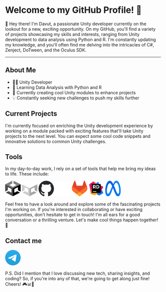 # Welcome to my GitHub Profile! 🚀

👋 Hey there! I'm Davut, a passionate Unity developer currently on the lookout for a new, exciting opportunity. On my GitHub, you'll find a variety of projects showcasing my skills and interests, ranging from Unity development to data analysis using Python and R. I'm constantly updating my knowledge, and you'll often find me delving into the intricacies of C#, Zenject, DoTween, and the Oculus SDK.
_______________________________________________________________________________________________________________
## About Me
- 👨‍💻 Unity Developer
- 🌱 Learning Data Analysis with Python and R
- 🚀 Currently creating cool Unity modules to enhance projects
- 💡 Constantly seeking new challenges to push my skills further

## Current Projects
I'm currently focused on enriching the Unity development experience by working on a module packed with exciting features that'll take Unity projects to the next level. You can expect some cool code snippets and innovative solutions to common Unity challenges.

## Tools
In my day-to-day work, I rely on a set of tools that help me bring my ideas to life. These include:

<img src="resources/unity_icon.svg#gh-light-mode-only" width="50" height="50" alt="Unity logo">
<img src="resources/unity-dark_icon.svg#gh-dark-mode-only" width="50" height="50" alt="Unity logo">
<img src="resources/github_icon.svg#gh-light-mode-only" width="50" height="50" alt="GitHub logo">
<img src="resources/github-dark_icon.svg#gh-dark-mode-only" width="50" height="50" alt="GitHub logo">
<img src="resources/gitlab-colored_icon.svg" width="50" height="50" alt="GitLab logo">
<img src="resources/rider-colored_icon.svg" width="50" height="50" alt="Rider logo">
<img src="resources/meta-colored_icon.svg" width="50" height="50" alt="Meta logo">

Feel free to have a look around and explore some of the fascinating projects I'm working on. If you're interested in collaborating or have exciting opportunities, don't hesitate to get in touch! I'm all ears for a good conversation or a thrilling venture. Let's make cool things happen together! 🌟

## Contact me
<a href="https://t.me/dvt_st">
    <img src="resources/telegram-colored_icon.svg" width="50" height="50" alt="Telegram logo">
</a>

P.S. Did I mention that I love discussing new tech, sharing insights, and coding? So, if you're into any of that, we're going to get along just fine! Cheers! 🎮📊🚀
